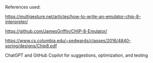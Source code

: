 References used:

https://multigesture.net/articles/how-to-write-an-emulator-chip-8-interpreter/

https://github.com/JamesGriffin/CHIP-8-Emulator/

https://www.cs.columbia.edu/~sedwards/classes/2016/4840-spring/designs/Chip8.pdf

ChatGPT and GitHub Copilot for suggestions, optimization, and testing